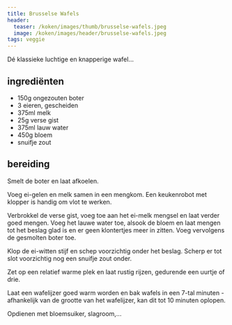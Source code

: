 ```yaml
---
title: Brusselse Wafels
header:
  teaser: /koken/images/thumb/brusselse-wafels.jpeg
  image: /koken/images/header/brusselse-wafels.jpeg
tags: veggie
---
```


Dé klassieke luchtige en knapperige wafel...

## ingrediënten

* 150g ongezouten boter
* 3 eieren, gescheiden
* 375ml melk
* 25g verse gist
* 375ml lauw water
* 450g bloem
* snuifje zout

## bereiding

Smelt de boter en laat afkoelen.

Voeg ei-gelen en melk samen in een mengkom. Een keukenrobot met klopper is handig om vlot te werken.

Verbrokkel de verse gist, voeg toe aan het ei-melk mengsel en laat verder goed mengen. Voeg het lauwe water toe, alsook de bloem en laat mengen tot het beslag glad is en er geen klontertjes meer in zitten. Voeg vervolgens de gesmolten boter toe.

Klop de ei-witten stijf en schep voorzichtig onder het beslag. Scherp er tot slot voorzichtig nog een snuifje zout onder.

Zet op een relatief warme plek en laat rustig rijzen, gedurende een uurtje of drie.

Laat een wafelijzer goed warm worden en bak wafels in een 7-tal minuten - afhankelijk van de grootte van het wafelijzer, kan dit tot 10 minuten oplopen.

Opdienen met bloemsuiker, slagroom,...
